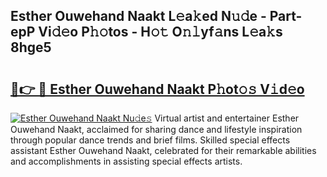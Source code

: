 ## Esther Ouwehand Naakt L𝚎a𝚔ed N𝚞𝚍e - Part-epP Vi𝚍𝚎o P𝚑𝚘tos - H𝚘𝚝 O𝚗𝚕yf𝚊ns L𝚎a𝚔s 8hge5

# <h2><a href="http://kfcfg1.oniu.top/?m=Esther+Ouwehand+Naakt">🔗👉 🔴 Esther Ouwehand Naakt P𝚑ot𝚘𝚜 V𝚒d𝚎o</a></h2>

[![Esther Ouwehand Naakt Nu𝚍e𝚜](https://i.imgur.com/0qMVB7G.gif)](http://kfcfg1.oniu.top/?m=Esther+Ouwehand+Naakt)
Virtual artist and entertainer Esther Ouwehand Naakt, acclaimed for sharing dance and lifestyle inspiration through popular dance trends and brief films. Skilled special effects assistant Esther Ouwehand Naakt, celebrated for their remarkable abilities and accomplishments in assisting special effects artists.  
